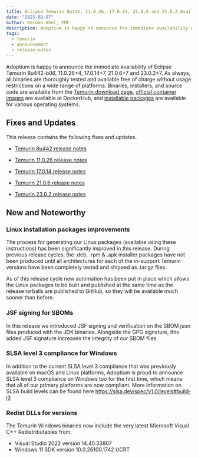 ```yaml
---
title: Eclipse Temurin 8u442, 11.0.26, 17.0.14, 21.0.6 and 23.0.2 Available
date: "2025-02-07"
author: Haroon Khel, PMC
description: Adoptium is happy to announce the immediate availability of Eclipse Temurin 8u442, 11.0.26, 17.0.14, 21.0.6 and 23.0.2. As always, all binaries are thoroughly tested and available free of charge without usage restrictions on a wide range of platforms.
tags:
  - temurin
  - announcement
  - release-notes
---
```


Adoptium is happy to announce the immediate availability of Eclipse Temurin 8u442-b06, 11.0.26+4, 17.0.14+7, 21.0.6+7 and 23.0.2+7. As always, all binaries are thoroughly tested and available free of charge without usage restrictions on a wide range of platforms. Binaries, installers, and source code are available from the [Temurin download page](https://adoptium.net/temurin/releases), [official container images](https://hub.docker.com/_/eclipse-temurin) are available at DockerHub, and [installable packages](https://adoptium.net/installation/) are available for various operating systems.

## Fixes and Updates

This release contains the following fixes and updates.

* [Temurin 8u442 release notes](https://adoptium.net/temurin/release-notes/?version=jdk8u442-b06)

* [Temurin 11.0.26 release notes](https://adoptium.net/temurin/release-notes/?version=jdk-11.0.26+4)

* [Temurin 17.0.14 release notes](https://adoptium.net/temurin/release-notes/?version=jdk-17.0.14+7)

* [Temurin 21.0.6 release notes](https://adoptium.net/temurin/release-notes/?version=jdk-21.0.6+7)

* [Temurin 23.0.2 release notes](https://adoptium.net/temurin/release-notes/?version=jdk-23.0.2+7)

## New and Noteworthy

### Linux installation packages improvements

The process for generating our Linux packages (available using these instructions) has been significantly improved in this release. During previous release cycles, the .deb, .rpm & .apk installer packages have not been produced until all architectures for each of the in-support Temurin versions have been completely tested and shipped as .tar.gz files.

As of this release cycle new automation has been put in place which allows the Linux packages to be built and published at the same time as the release tarballs are published to GitHub, so they will be available much sooner than before.

### JSF signing for SBOMs

In this release we introduced JSF signing and verification on the SBOM json files produced with the JDK binaries. Alongside the GPG signature, this added JSF signature increases the integrity of our SBOM files.

### SLSA level 3 compliance for Windows

In addition to the current SLSA level 3 compliance that was previously available on macOS and Linux platforms, Adoptium is proud to announce SLSA level 3 compliance on Windows too for the first time, which means that all of our primary platforms are now compliant. More information on SLSA build levels can be found here https://slsa.dev/spec/v1.0/levels#build-l3

### Redist DLLs for versions

The Temurin Windows binaries now include the very latest Microsoft Visual C++ Redistributables from:

* Visual Studio 2022 version 14.40.33807
* Windows 11 SDK version 10.0.26100.1742 UCRT
